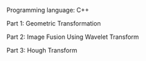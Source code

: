 Programming language: C++

Part 1: Geometric Transformation

Part 2: Image Fusion Using Wavelet Transform

Part 3: Hough Transform
